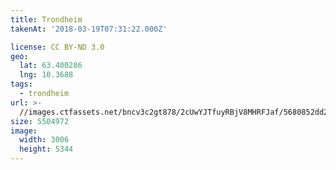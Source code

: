```yaml
---
title: Trondheim
takenAt: '2018-03-19T07:31:22.000Z'

license: CC BY-ND 3.0
geo:
  lat: 63.400286
  lng: 10.3688
tags:
  - trondheim
url: >-
  //images.ctfassets.net/bncv3c2gt878/2cUwYJTfuyRBjV8MHRFJaf/5680852dd2fb770d510514220ef106b6/trondheim_40852612932_o
size: 5504972
image:
  width: 3006
  height: 5344
---
```

